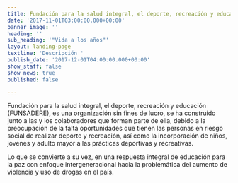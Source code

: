 ```yaml
---
title: Fundación para la salud integral, el deporte, recreación y educación
date: '2017-11-01T03:00:00.000+00:00'
banner_image: ''
heading: ''
sub_heading: '"Vida a los años"'
layout: landing-page
textline: 'Descripción '
publish_date: '2017-12-01T04:00:00.000+00:00'
show_staff: false
show_news: true
published: false

---
```

Fundación para la salud integral, el deporte, recreación y educación (FUNSADERE), es una organización sin fines de lucro, se ha construido junto a las y los colaboradores que forman parte de ella, debido a la preocupación de la falta oportunidades que tienen las personas en riesgo social de realizar deporte y recreación, así como la incorporación de niños, jóvenes y adulto mayor a las prácticas deportivas y recreativas.

Lo que se convierte a su vez, en una respuesta integral de educación para la paz con enfoque intergeneracional hacia la problemática del aumento de violencia y uso de drogas en el país.